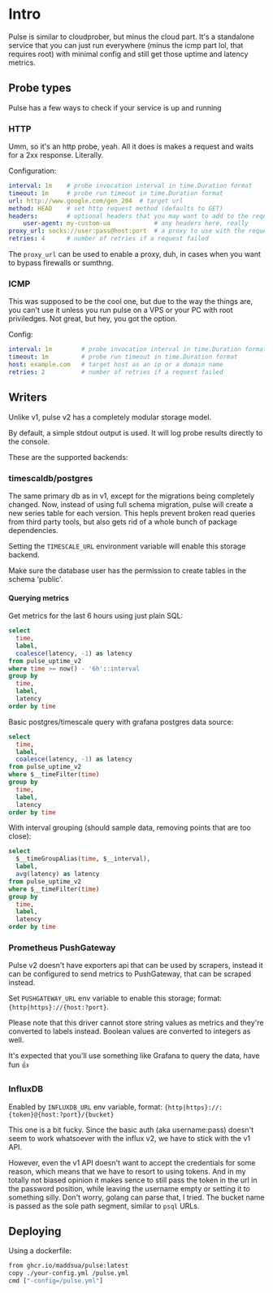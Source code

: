 # Intro

Pulse is similar to cloudprober, but minus the cloud part. It's a standalone service
that you can just run everywhere (minus the icmp part lol, that requires root)
with minimal config and still get those uptime and latency metrics.

## Probe types

Pulse has a few ways to check if your service is up and running

### HTTP

Umm, so it's an http probe, yeah. All it does is makes a request and waits for a 2xx response. Literally.

Configuration:
```yml
interval: 1m	# probe invocation interval in time.Duration format
timeout: 1m		# probe run timeout in time.Duration format
url: http://www.google.com/gen_204	# target url
method: HEAD	# set http request method (defaults to GET)
headers:		# optional headers that you may want to add to the request
	user-agent: my-custom-ua			# any headers here, really
proxy_url: socks://user:pass@host:port	# a proxy to use with the request
retries: 4		# number of retries if a request failed
```

The `proxy_url` can be used to enable a proxy, duh, in cases when you want to bypass firewalls or sumthng.


### ICMP

This was supposed to be the cool one, but due to the way the things are, you can't use it unless you run pulse on a VPS or your PC with root priviledges. Not great, but hey, you got the option.

Config:
```yml
interval: 1m		# probe invocation interval in time.Duration format
timeout: 1m			# probe run timeout in time.Duration format
host: example.com	# target host as an ip or a domain name
retries: 2			# number of retries if a request failed
```

## Writers

Unlike v1, pulse v2 has a completely modular storage model.

By default, a simple stdout output is used. It will log probe results directly to the console.

These are the supported backends:

### timescaldb/postgres

The same primary db as in v1, except for the migrations being completely changed. Now, instead of using full schema migration, pulse will create a new series table for each version. This hepls prevent broken read queries from third party tools, but also gets rid of a whole bunch of package dependencies.

Setting the `TIMESCALE_URL` environment variable will enable this storage backend.

Make sure the database user has the permission to create tables in the schema 'public'.

#### Querying metrics

Get metrics for the last 6 hours using just plain SQL:
```sql
select
  time,
  label,
  coalesce(latency, -1) as latency
from pulse_uptime_v2
where time >= now() - '6h'::interval
group by
  time,
  label,
  latency
order by time
```

Basic postgres/timescale query with grafana postgres data source:
```sql
select
  time,
  label,
  coalesce(latency, -1) as latency
from pulse_uptime_v2
where $__timeFilter(time)
group by
  time,
  label,
  latency
order by time
```

With interval grouping (should sample data, removing points that are too close):
```sql
select
  $__timeGroupAlias(time, $__interval),
  label,
  avg(latency) as latency
from pulse_uptime_v2
where $__timeFilter(time)
group by
  time,
  label,
  latency
order by time
```

### Prometheus PushGateway

Pulse v2 doesn't have exporters api that can be used by scrapers, instead it can be configured to send metrics to PushGateway, that can be scraped instead.

Set `PUSHGATEWAY_URL` env variable to enable this storage; format: `{http|https}://{host:?port}`.

Please note that this driver cannot store string values as metrics and they're converted to labels instead. Boolean values are converted to integers as well.

It's expected that you'll use something like Grafana to query the data, have fun 👍

### InfluxDB

Enabled by `INFLUXDB_URL` env variable, format: `{http|https}://:{token}@{host:?port}/{bucket}`

This one is a bit fucky. Since the basic auth (aka username:pass) doesn't seem to work whatsoever with the influx v2, we have to stick with the v1 API.

However, even the v1 API doesn't want to accept the credentials for some reason, which means that we have to resort to using tokens. And in my totally not biased opinion it makes sence to still pass the token in the url in the password position, while leaving the username empty or setting it to something silly. Don't worry, golang can parse that, I tried. The bucket name is passed as the sole path segment, similar to `psql` URLs.

## Deploying

Using a dockerfile:
```Dockerfile
from ghcr.io/maddsua/pulse:latest
copy ./your-config.yml /pulse.yml
cmd ["-config=/pulse.yml"]
```
